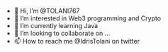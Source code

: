 - 👋 Hi, I’m @TOLANI767
- 👀 I’m interested in Web3 programming and Crypto 
- 🌱 I’m currently learning Java
- 💞️ I’m looking to collaborate on ...
- 📫 How to reach me @IdrisTolani on twitter 

<!---
TOLANI767/TOLANI767 is a ✨ special ✨ repository because its `README.md` (this file) appears on your GitHub profile.
You can click the Preview link to take a look at your changes.
--->
